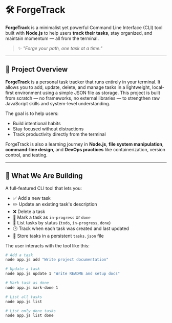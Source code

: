 # 🛠️ ForgeTrack

**ForgeTrack** is a minimalist yet powerful Command Line Interface (CLI) tool built with **Node.js** to help users **track their tasks**, stay organized, and maintain momentum — all from the terminal.

> ✨ _"Forge your path, one task at a time."_  

---

## 📖 Project Overview

**ForgeTrack** is a personal task tracker that runs entirely in your terminal. It allows you to add, update, delete, and manage tasks in a lightweight, local-first environment using a simple JSON file as storage. This project is built from scratch — no frameworks, no external libraries — to strengthen raw JavaScript skills and system-level understanding.

The goal is to help users:
- Build intentional habits
- Stay focused without distractions
- Track productivity directly from the terminal

ForgeTrack is also a learning journey in **Node.js**, **file system manipulation**, **command-line design**, and **DevOps practices** like containerization, version control, and testing.

---

## 🎯 What We Are Building

A full-featured CLI tool that lets you:

- ✅ Add a new task  
- ✏️ Update an existing task's description  
- ❌ Delete a task  
- 🔁 Mark a task as `in-progress` or `done`  
- 📃 List tasks by status (`todo`, `in-progress`, `done`)  
- 🕒 Track when each task was created and last updated  
- 💾 Store tasks in a persistent `tasks.json` file

The user interacts with the tool like this:

```bash
# Add a task
node app.js add "Write project documentation"

# Update a task
node app.js update 1 "Write README and setup docs"

# Mark task as done
node app.js mark-done 1

# List all tasks
node app.js list

# List only done tasks
node app.js list done
